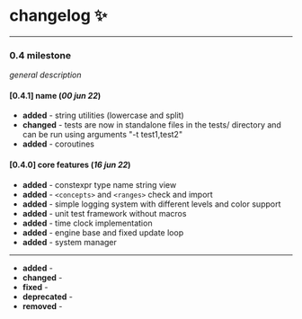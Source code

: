 # changelog :sparkles:

---

### 0.4 milestone

_general description_

#### [0.4.1] name (_00 jun 22_)

- **added** - string utilities (lowercase and split)
- **changed** - tests are now in standalone files in the tests/ directory and can be run using arguments "-t test1,test2"
- **added** - coroutines

#### [0.4.0] core features (_16 jun 22_)

- **added** - constexpr type name string view
- **added** - `<concepts>` and `<ranges>` check and import
- **added** - simple logging system with different levels and color support
- **added** - unit test framework without macros
- **added** - time clock implementation
- **added** - engine base and fixed update loop
- **added** - system manager

---

- **added** - 
- **changed** - 
- **fixed** -
- **deprecated** -
- **removed** -